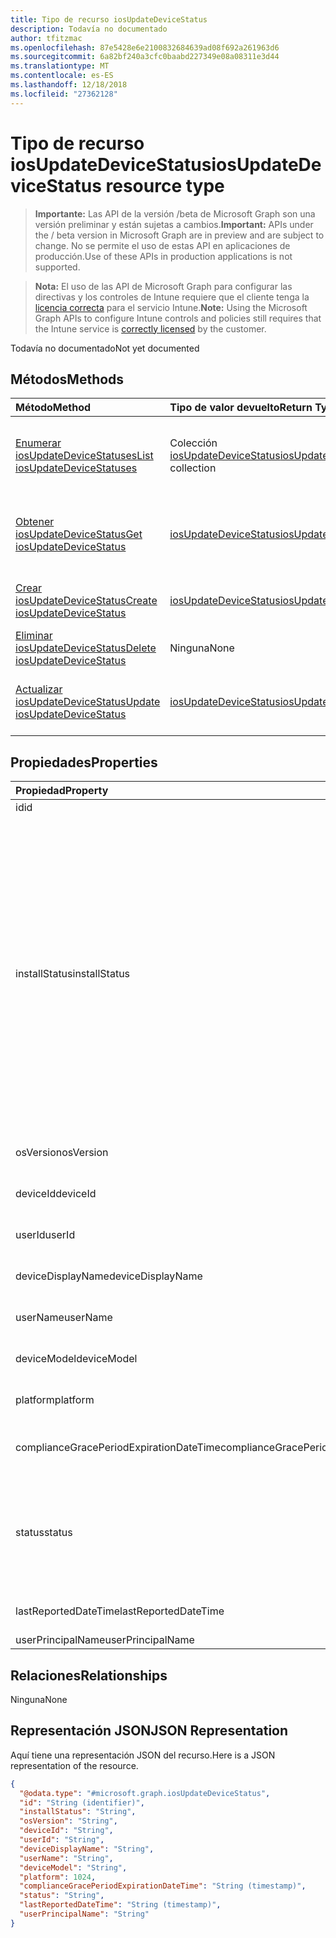 ```yaml
---
title: Tipo de recurso iosUpdateDeviceStatus
description: Todavía no documentado
author: tfitzmac
ms.openlocfilehash: 87e5428e6e2100832684639ad08f692a261963d6
ms.sourcegitcommit: 6a82bf240a3cfc0baabd227349e08a08311e3d44
ms.translationtype: MT
ms.contentlocale: es-ES
ms.lasthandoff: 12/18/2018
ms.locfileid: "27362128"
---
```

# <a name="iosupdatedevicestatus-resource-type"></a><span data-ttu-id="669ff-103">Tipo de recurso iosUpdateDeviceStatus</span><span class="sxs-lookup"><span data-stu-id="669ff-103">iosUpdateDeviceStatus resource type</span></span>

> <span data-ttu-id="669ff-104">**Importante:** Las API de la versión /beta de Microsoft Graph son una versión preliminar y están sujetas a cambios.</span><span class="sxs-lookup"><span data-stu-id="669ff-104">**Important:** APIs under the / beta version in Microsoft Graph are in preview and are subject to change.</span></span> <span data-ttu-id="669ff-105">No se permite el uso de estas API en aplicaciones de producción.</span><span class="sxs-lookup"><span data-stu-id="669ff-105">Use of these APIs in production applications is not supported.</span></span>

> <span data-ttu-id="669ff-106">**Nota:** El uso de las API de Microsoft Graph para configurar las directivas y los controles de Intune requiere que el cliente tenga la [licencia correcta](https://go.microsoft.com/fwlink/?linkid=839381) para el servicio Intune.</span><span class="sxs-lookup"><span data-stu-id="669ff-106">**Note:** Using the Microsoft Graph APIs to configure Intune controls and policies still requires that the Intune service is [correctly licensed](https://go.microsoft.com/fwlink/?linkid=839381) by the customer.</span></span>

<span data-ttu-id="669ff-107">Todavía no documentado</span><span class="sxs-lookup"><span data-stu-id="669ff-107">Not yet documented</span></span>
## <a name="methods"></a><span data-ttu-id="669ff-108">Métodos</span><span class="sxs-lookup"><span data-stu-id="669ff-108">Methods</span></span>
|<span data-ttu-id="669ff-109">Método</span><span class="sxs-lookup"><span data-stu-id="669ff-109">Method</span></span>|<span data-ttu-id="669ff-110">Tipo de valor devuelto</span><span class="sxs-lookup"><span data-stu-id="669ff-110">Return Type</span></span>|<span data-ttu-id="669ff-111">Descripción</span><span class="sxs-lookup"><span data-stu-id="669ff-111">Description</span></span>|
|:---|:---|:---|
|[<span data-ttu-id="669ff-112">Enumerar iosUpdateDeviceStatuses</span><span class="sxs-lookup"><span data-stu-id="669ff-112">List iosUpdateDeviceStatuses</span></span>](../api/intune-deviceconfig-iosupdatedevicestatus-list.md)|<span data-ttu-id="669ff-113">Colección [iosUpdateDeviceStatus](../resources/intune-deviceconfig-iosupdatedevicestatus.md)</span><span class="sxs-lookup"><span data-stu-id="669ff-113">[iosUpdateDeviceStatus](../resources/intune-deviceconfig-iosupdatedevicestatus.md) collection</span></span>|<span data-ttu-id="669ff-114">Enumere las propiedades y las relaciones de los objetos [iosUpdateDeviceStatus](../resources/intune-deviceconfig-iosupdatedevicestatus.md).</span><span class="sxs-lookup"><span data-stu-id="669ff-114">List properties and relationships of the [iosUpdateDeviceStatus](../resources/intune-deviceconfig-iosupdatedevicestatus.md) objects.</span></span>|
|[<span data-ttu-id="669ff-115">Obtener iosUpdateDeviceStatus</span><span class="sxs-lookup"><span data-stu-id="669ff-115">Get iosUpdateDeviceStatus</span></span>](../api/intune-deviceconfig-iosupdatedevicestatus-get.md)|[<span data-ttu-id="669ff-116">iosUpdateDeviceStatus</span><span class="sxs-lookup"><span data-stu-id="669ff-116">iosUpdateDeviceStatus</span></span>](../resources/intune-deviceconfig-iosupdatedevicestatus.md)|<span data-ttu-id="669ff-117">Lea las propiedades y las relaciones del objeto [iosUpdateDeviceStatus](../resources/intune-deviceconfig-iosupdatedevicestatus.md).</span><span class="sxs-lookup"><span data-stu-id="669ff-117">Read properties and relationships of the [iosUpdateDeviceStatus](../resources/intune-deviceconfig-iosupdatedevicestatus.md) object.</span></span>|
|[<span data-ttu-id="669ff-118">Crear iosUpdateDeviceStatus</span><span class="sxs-lookup"><span data-stu-id="669ff-118">Create iosUpdateDeviceStatus</span></span>](../api/intune-deviceconfig-iosupdatedevicestatus-create.md)|[<span data-ttu-id="669ff-119">iosUpdateDeviceStatus</span><span class="sxs-lookup"><span data-stu-id="669ff-119">iosUpdateDeviceStatus</span></span>](../resources/intune-deviceconfig-iosupdatedevicestatus.md)|<span data-ttu-id="669ff-120">Cree un objeto [iosUpdateDeviceStatus](../resources/intune-deviceconfig-iosupdatedevicestatus.md).</span><span class="sxs-lookup"><span data-stu-id="669ff-120">Create a new [iosUpdateDeviceStatus](../resources/intune-deviceconfig-iosupdatedevicestatus.md) object.</span></span>|
|[<span data-ttu-id="669ff-121">Eliminar iosUpdateDeviceStatus</span><span class="sxs-lookup"><span data-stu-id="669ff-121">Delete iosUpdateDeviceStatus</span></span>](../api/intune-deviceconfig-iosupdatedevicestatus-delete.md)|<span data-ttu-id="669ff-122">Ninguna</span><span class="sxs-lookup"><span data-stu-id="669ff-122">None</span></span>|<span data-ttu-id="669ff-123">Elimina un [iosUpdateDeviceStatus](../resources/intune-deviceconfig-iosupdatedevicestatus.md).</span><span class="sxs-lookup"><span data-stu-id="669ff-123">Deletes a [iosUpdateDeviceStatus](../resources/intune-deviceconfig-iosupdatedevicestatus.md).</span></span>|
|[<span data-ttu-id="669ff-124">Actualizar iosUpdateDeviceStatus</span><span class="sxs-lookup"><span data-stu-id="669ff-124">Update iosUpdateDeviceStatus</span></span>](../api/intune-deviceconfig-iosupdatedevicestatus-update.md)|[<span data-ttu-id="669ff-125">iosUpdateDeviceStatus</span><span class="sxs-lookup"><span data-stu-id="669ff-125">iosUpdateDeviceStatus</span></span>](../resources/intune-deviceconfig-iosupdatedevicestatus.md)|<span data-ttu-id="669ff-126">Actualice las propiedades de un objeto [iosUpdateDeviceStatus](../resources/intune-deviceconfig-iosupdatedevicestatus.md).</span><span class="sxs-lookup"><span data-stu-id="669ff-126">Update the properties of a [iosUpdateDeviceStatus](../resources/intune-deviceconfig-iosupdatedevicestatus.md) object.</span></span>|

## <a name="properties"></a><span data-ttu-id="669ff-127">Propiedades</span><span class="sxs-lookup"><span data-stu-id="669ff-127">Properties</span></span>
|<span data-ttu-id="669ff-128">Propiedad</span><span class="sxs-lookup"><span data-stu-id="669ff-128">Property</span></span>|<span data-ttu-id="669ff-129">Tipo</span><span class="sxs-lookup"><span data-stu-id="669ff-129">Type</span></span>|<span data-ttu-id="669ff-130">Descripción</span><span class="sxs-lookup"><span data-stu-id="669ff-130">Description</span></span>|
|:---|:---|:---|
|<span data-ttu-id="669ff-131">id</span><span class="sxs-lookup"><span data-stu-id="669ff-131">id</span></span>|<span data-ttu-id="669ff-132">String</span><span class="sxs-lookup"><span data-stu-id="669ff-132">String</span></span>|<span data-ttu-id="669ff-133">Clave de la entidad.</span><span class="sxs-lookup"><span data-stu-id="669ff-133">Key of the entity.</span></span>|
|<span data-ttu-id="669ff-134">installStatus</span><span class="sxs-lookup"><span data-stu-id="669ff-134">installStatus</span></span>|[<span data-ttu-id="669ff-135">iosUpdatesInstallStatus</span><span class="sxs-lookup"><span data-stu-id="669ff-135">iosUpdatesInstallStatus</span></span>](../resources/intune-deviceconfig-iosupdatesinstallstatus.md)|<span data-ttu-id="669ff-136">Estado de la instalación del informe de directiva.</span><span class="sxs-lookup"><span data-stu-id="669ff-136">The installation status of the policy report.</span></span> <span data-ttu-id="669ff-137">Los valores posibles son: `success`, `available`, `idle`, `unknown`, `downloading`, `downloadFailed`, `downloadRequiresComputer`, `downloadInsufficientSpace`, `downloadInsufficientPower`, `downloadInsufficientNetwork`, `installing`, `installInsufficientSpace`, `installInsufficientPower`, `installPhoneCallInProgress`, `installFailed`, `notSupportedOperation`, `sharedDeviceUserLoggedInError`.</span><span class="sxs-lookup"><span data-stu-id="669ff-137">Possible values are: `success`, `available`, `idle`, `unknown`, `downloading`, `downloadFailed`, `downloadRequiresComputer`, `downloadInsufficientSpace`, `downloadInsufficientPower`, `downloadInsufficientNetwork`, `installing`, `installInsufficientSpace`, `installInsufficientPower`, `installPhoneCallInProgress`, `installFailed`, `notSupportedOperation`, `sharedDeviceUserLoggedInError`.</span></span>|
|<span data-ttu-id="669ff-138">osVersion</span><span class="sxs-lookup"><span data-stu-id="669ff-138">osVersion</span></span>|<span data-ttu-id="669ff-139">String</span><span class="sxs-lookup"><span data-stu-id="669ff-139">String</span></span>|<span data-ttu-id="669ff-140">La versión del dispositivo que se está notificando.</span><span class="sxs-lookup"><span data-stu-id="669ff-140">The device version that is being reported.</span></span>|
|<span data-ttu-id="669ff-141">deviceId</span><span class="sxs-lookup"><span data-stu-id="669ff-141">deviceId</span></span>|<span data-ttu-id="669ff-142">String</span><span class="sxs-lookup"><span data-stu-id="669ff-142">String</span></span>|<span data-ttu-id="669ff-143">El identificador del dispositivo que se está notificando.</span><span class="sxs-lookup"><span data-stu-id="669ff-143">The device id that is being reported.</span></span>|
|<span data-ttu-id="669ff-144">userId</span><span class="sxs-lookup"><span data-stu-id="669ff-144">userId</span></span>|<span data-ttu-id="669ff-145">String</span><span class="sxs-lookup"><span data-stu-id="669ff-145">String</span></span>|<span data-ttu-id="669ff-146">El identificador del usuario que se está notificando.</span><span class="sxs-lookup"><span data-stu-id="669ff-146">The User id that is being reported.</span></span>|
|<span data-ttu-id="669ff-147">deviceDisplayName</span><span class="sxs-lookup"><span data-stu-id="669ff-147">deviceDisplayName</span></span>|<span data-ttu-id="669ff-148">String</span><span class="sxs-lookup"><span data-stu-id="669ff-148">String</span></span>|<span data-ttu-id="669ff-149">Nombre de dispositivo de DevicePolicyStatus.</span><span class="sxs-lookup"><span data-stu-id="669ff-149">Device name of the DevicePolicyStatus.</span></span>|
|<span data-ttu-id="669ff-150">userName</span><span class="sxs-lookup"><span data-stu-id="669ff-150">userName</span></span>|<span data-ttu-id="669ff-151">String</span><span class="sxs-lookup"><span data-stu-id="669ff-151">String</span></span>|<span data-ttu-id="669ff-152">El nombre de usuario que se está notificando</span><span class="sxs-lookup"><span data-stu-id="669ff-152">The User Name that is being reported</span></span>|
|<span data-ttu-id="669ff-153">deviceModel</span><span class="sxs-lookup"><span data-stu-id="669ff-153">deviceModel</span></span>|<span data-ttu-id="669ff-154">String</span><span class="sxs-lookup"><span data-stu-id="669ff-154">String</span></span>|<span data-ttu-id="669ff-155">El modelo de dispositivo que se está notificando</span><span class="sxs-lookup"><span data-stu-id="669ff-155">The device model that is being reported</span></span>|
|<span data-ttu-id="669ff-156">platform</span><span class="sxs-lookup"><span data-stu-id="669ff-156">platform</span></span>|<span data-ttu-id="669ff-157">Int32</span><span class="sxs-lookup"><span data-stu-id="669ff-157">Int32</span></span>|<span data-ttu-id="669ff-158">Plataforma del dispositivo que se notifica</span><span class="sxs-lookup"><span data-stu-id="669ff-158">Platform of the device that is being reported</span></span>|
|<span data-ttu-id="669ff-159">complianceGracePeriodExpirationDateTime</span><span class="sxs-lookup"><span data-stu-id="669ff-159">complianceGracePeriodExpirationDateTime</span></span>|<span data-ttu-id="669ff-160">DateTimeOffset</span><span class="sxs-lookup"><span data-stu-id="669ff-160">DateTimeOffset</span></span>|<span data-ttu-id="669ff-161">La fecha y hora en que expira el período de gracia de cumplimiento del dispositivo</span><span class="sxs-lookup"><span data-stu-id="669ff-161">The DateTime when device compliance grace period expires</span></span>|
|<span data-ttu-id="669ff-162">status</span><span class="sxs-lookup"><span data-stu-id="669ff-162">status</span></span>|[<span data-ttu-id="669ff-163">complianceStatus</span><span class="sxs-lookup"><span data-stu-id="669ff-163">complianceStatus</span></span>](../resources/intune-shared-compliancestatus.md)|<span data-ttu-id="669ff-164">Estado de cumplimiento del informe de directiva.</span><span class="sxs-lookup"><span data-stu-id="669ff-164">Compliance status of the policy report.</span></span> <span data-ttu-id="669ff-165">Los valores posibles son: `unknown`, `notApplicable`, `compliant`, `remediated`, `nonCompliant`, `error`, `conflict` y `notAssigned`.</span><span class="sxs-lookup"><span data-stu-id="669ff-165">Possible values are: `unknown`, `notApplicable`, `compliant`, `remediated`, `nonCompliant`, `error`, `conflict`, `notAssigned`.</span></span>|
|<span data-ttu-id="669ff-166">lastReportedDateTime</span><span class="sxs-lookup"><span data-stu-id="669ff-166">lastReportedDateTime</span></span>|<span data-ttu-id="669ff-167">DateTimeOffset</span><span class="sxs-lookup"><span data-stu-id="669ff-167">DateTimeOffset</span></span>|<span data-ttu-id="669ff-168">Fecha y hora de la última modificación del informe de directiva.</span><span class="sxs-lookup"><span data-stu-id="669ff-168">Last modified date time of the policy report.</span></span>|
|<span data-ttu-id="669ff-169">userPrincipalName</span><span class="sxs-lookup"><span data-stu-id="669ff-169">userPrincipalName</span></span>|<span data-ttu-id="669ff-170">String</span><span class="sxs-lookup"><span data-stu-id="669ff-170">String</span></span>|<span data-ttu-id="669ff-171">UserPrincipalName.</span><span class="sxs-lookup"><span data-stu-id="669ff-171">UserPrincipalName.</span></span>|

## <a name="relationships"></a><span data-ttu-id="669ff-172">Relaciones</span><span class="sxs-lookup"><span data-stu-id="669ff-172">Relationships</span></span>
<span data-ttu-id="669ff-173">Ninguna</span><span class="sxs-lookup"><span data-stu-id="669ff-173">None</span></span>
## <a name="json-representation"></a><span data-ttu-id="669ff-174">Representación JSON</span><span class="sxs-lookup"><span data-stu-id="669ff-174">JSON Representation</span></span>
<span data-ttu-id="669ff-175">Aquí tiene una representación JSON del recurso.</span><span class="sxs-lookup"><span data-stu-id="669ff-175">Here is a JSON representation of the resource.</span></span>
<!-- {
  "blockType": "resource",
  "keyProperty": "id",
  "@odata.type": "microsoft.graph.iosUpdateDeviceStatus"
}
-->
``` json
{
  "@odata.type": "#microsoft.graph.iosUpdateDeviceStatus",
  "id": "String (identifier)",
  "installStatus": "String",
  "osVersion": "String",
  "deviceId": "String",
  "userId": "String",
  "deviceDisplayName": "String",
  "userName": "String",
  "deviceModel": "String",
  "platform": 1024,
  "complianceGracePeriodExpirationDateTime": "String (timestamp)",
  "status": "String",
  "lastReportedDateTime": "String (timestamp)",
  "userPrincipalName": "String"
}
```





